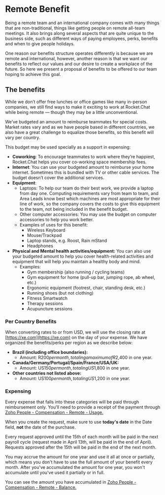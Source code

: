 # Remote Benefit

Being a remote team and an international company comes with many things that are non-traditional, things like getting people on remote all-team meetings. It also brings along several aspects that are quite unique to the business side, such as different ways of paying employees, perks, benefits and when to give people holidays.

One reason our benefits structure operates differently is because we are remote and international, however, another reason is that we want our benefits to reflect our values and our desire to create a workplace of the future. So here we present a proposal of benefits to be offered to our team hoping to achieve this goal.

## The benefits

While we don’t offer free lunches or office games like many in-person companies, we still find ways to make it exciting to work at Rocket.Chat while being remote — though they may be a little unconventional.

We’ve budgeted an amount to reimburse teammates for special costs. Market rates vary and as we have people based in different countries, we also have a great challenge to equalize those benefits, so this benefit will vary per country.

This budget may be used specially as a support in expensing:

* **Coworking**: To encourage teammates to work where they’re happiest, Rocket.Chat helps you cover co-working space membership fees.
* **Internet**: You can use your budgeted amount to reimburse your home internet. Sometimes this is bundled with TV or other cable services. The budget doesn’t cover the additional services.
* **Equipment**: 
  * Laptops: To help our team do their best work, we provide a laptop from day one. Computing requirements vary from team to team, and Area Leads know best which machines are most appropriate for their line of work, so the company covers the costs to give this equipment to the team, not being included in the benefit budget.
  * Other computer accessories: You may use the budget on computer accessories to help you work better.
  * Examples of uses for this benefit:
    * Wireless Keyboard
    * Mouse/Trackpad
    * Laptop stands, e.g. Roost, Rain mStand
    * Headphones
* **Physical and Mental health activities/equipment:** You can also use your budgeted amount to help you cover health-related activities and equipment that will help you maintain a healthy body and mind.
  * Examples: 
    * Gym membership \(also running / cycling teams\)
    * Gym equipment for home \(pull-up bar, jumping rope, ab wheel, etc.\)
    * Ergonomic equipment \(footrest, chair, standing desk, etc.\)
    * Running shoes \(but not clothing\)
    * Fitness Smartwatch
    * Therapy sessions
    * Acupuncture sessions

### Per Country Benefits

When converting rates to or from USD, we will use the closing rate at [https://xe.com](https://xe.com) on the day of your expense. We have organized the benefits/perks per region as we describe below:

* **Brazil \(including office boundaries\):**
  * Amount: R$200 per month, totaling a maximum of R$2,400 in one year. 
* **Canada/Germany/Portugal/Spain/France/USA/UK:**
  * Amount: US$150 per month, totaling US$1,800 in one year. 
* **Other countries not listed above:**
  * Amount: US$100 per month, totaling US$1,200 in one year.

### Expensing

Every expense that falls into these categories will be paid through reimbursement only. You'll need to provide a receipt of the payment through [Zoho People - Compensation - Remote - Usage.](https://people.zoho.com/rocketchat/zp#compensation/form/listview-formId:524549000001060069/viewId:524549000001060071)

When you create the request, make sure to use **today's date** in the Date field, **not** the date of the purchase.

Every request approved until the 15th of each month will be paid in the next payroll cycle \(request made in April 13th, will be paid in the end of April\). Requests approved after the 15th will be paid in the end of the next month.

You may accrue the amount for one year and use it all at once or partially, which means you don't have to use the full amount of your benefit every month. After you've accumulated the amount for one year, you won't accumulate until you've used it partially or in full.

You can see the amount you have accumulated in [Zoho People - Compensation - Remote - Balance.](https://people.zoho.com/rocketchat/zp#compensation/form/listview-formId:524549000000841009/viewId:524549000000841011)

